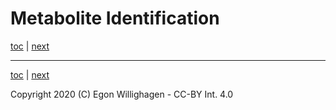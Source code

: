 # Metabolite Identification

[toc](./databases.md) | [next](omics.md)


---

[toc](./databases.md) | [next](omics.md)

Copyright 2020 (C) Egon Willighagen - CC-BY Int. 4.0
